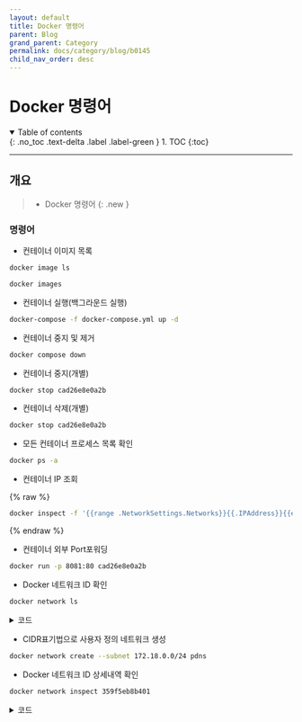 ```yaml
---
layout: default
title: Docker 명령어
parent: Blog
grand_parent: Category
permalink: docs/category/blog/b0145
child_nav_order: desc
---
```


# Docker 명령어

<details open markdown="block">
  <summary>
    Table of contents
  </summary>
  {: .no_toc .text-delta .label .label-green }
1. TOC
{:toc}
</details>

---

## 개요

> - Docker 명령어
{: .new }

### 명령어

- 컨테이너 이미지 목록

```bash
docker image ls
```

```bash
docker images
```

- 컨테이너 실행(백그라운드 실행)

```bash
docker-compose -f docker-compose.yml up -d
```

- 컨테이너 중지 및 제거

```bash
docker compose down
```

- 컨테이너 중지(개별)

```bash
docker stop cad26e8e0a2b
```

- 컨테이너 삭제(개별)

```bash
docker stop cad26e8e0a2b
```

- 모든 컨테이너 프로세스 목록 확인

```bash
docker ps -a
```

- 컨테이너 IP 조회

{% raw %}
```bash
docker inspect -f '{{range .NetworkSettings.Networks}}{{.IPAddress}}{{end}}' cad26e8e0a2b
```
{% endraw %}

- 컨테이너 외부 Port포워딩

```bash
docker run -p 8081:80 cad26e8e0a2b
```

- Docker 네트워크 ID 확인

```bash
docker network ls
```

<details markdown="block">
  <summary>
    코드
  </summary>
  {: .text-delta .label .label-green }

```bash
NETWORK ID     NAME           DRIVER    SCOPE
dcd90cca0250   bridge         bridge    local
72228f89f0ae   host           host      local
359f5eb8b401   none           null      local
ade9ab8f23d2   pdns           bridge    local
9fc38719d179   pdns_default   bridge    local
```

</details>

- CIDR표기법으로 사용자 정의 네트워크 생성

```bash
docker network create --subnet 172.18.0.0/24 pdns
```

- Docker 네트워크 ID 상세내역 확인

```bash
docker network inspect 359f5eb8b401
```

<details markdown="block">
  <summary>
    코드
  </summary>
  {: .text-delta .label .label-green }
  
```bash
[                                                                                                 
    {                                                                                             
        "Name": "pdns_default",                                                                                                                                                                     
        "Id": "9fc38719d179e171532c57c63c999600b58facf309990c8ba3ddb7616dba6a70",
        "Created": "2024-04-30T00:05:05.974985014Z",
        "Scope": "local",
        "Driver": "bridge",
        "EnableIPv6": false,
        "IPAM": {
            "Driver": "default",
            "Options": null,
            "Config": [
                {
                    "Subnet": "172.18.0.0/16",
                    "Gateway": "172.18.0.1"
                }
            ]
        },
        "Internal": false,
        "Attachable": false,
        "Ingress": false,
        "ConfigFrom": {
            "Network": ""
        },
        "ConfigOnly": false,
        "Containers": {
            "0f9b594f86ec0aba05cb7b9a25e5fb4930bfd62aadc4dae520f112774106dc08": {
                "Name": "pdns",
                "EndpointID": "b549cc1f960d30d990e7484feb4551942b7fbe55f7164182fca7511d18fcfff0",
                "MacAddress": "02:42:ac:15:00:02",
                "IPv4Address": "172.21.0.2/16",
                "IPv6Address": ""
            }
        },
        "Options": {},
        "Labels": {
            "com.docker.compose.network": "default",
            "com.docker.compose.project": "pdns", 
            "com.docker.compose.version": "2.26.1"
        }
    }
]
```

</details>
